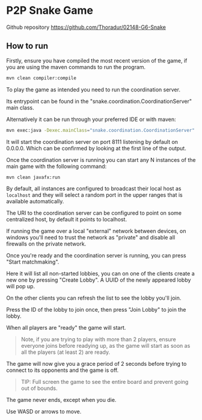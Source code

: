 # P2P Snake Game

Github repository <https://github.com/Thoradur/02148-G6-Snake>

## How to run

Firstly, ensure you have compiled the most recent version of the game, if you are using the maven commands to run the
program.

```bash
mvn clean compiler:compile
```

To play the game as intended you need to run the coordination server.

Its entrypoint can be found in the "snake.coordination.CoordinationServer" main class.

Alternatively it can be run through your preferred IDE or with maven:

```bash
mvn exec:java -Dexec.mainClass="snake.coordination.CoordinationServer"
```

It will start the coordination server on port 8111 listening by default on 0.0.0.0. Which can be confirmed
by looking at the first line of the output.

Once the coordination server is running you can start any N instances of the main game with the following command:

```bash
mvn clean javafx:run
```

By default, all instances are configured to broadcast their local host as `localhost` and they will
select a random port in the upper ranges that is available automatically.

The URI to the coordination server can be configured to point on some centralized host, by default it
points to localhost.

If running the game over a local "external" network between devices, on windows you'll
need to trust the network as "private" and disable all firewalls on the private network.

Once you're ready and the coordination server is running, you can press "Start matchmaking".

Here it will list all non-started lobbies, you can on one of the clients create a new one
by pressing "Create Lobby". A UUID of the newly appeared lobby will pop up.

On the other clients you can refresh the list to see the lobby you'll join.

Press the ID of the lobby to join once, then press "Join Lobby" to join the lobby.

When all players are "ready" the game will start.

> Note, if you are trying to play with more than 2 players, ensure everyone joins before readying up, as the game
> will start as soon as all the players (at least 2) are ready.

The game will now give you a grace period of 2 seconds before trying to connect
to its opponents and the game is off.

> TIP: Full screen the game to see the entire board and prevent going out of bounds.

The game never ends, except when you die.

Use WASD or arrows to move.
